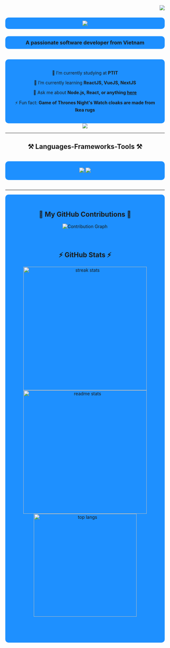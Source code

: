 <img align="right" src="https://visitor-badge.laobi.icu/badge?page_id=Dungha125.Dungha125" />

<h1 align="center" style="background-color: #1E90FF; padding: 10px; border-radius: 10px;">
    <img src="https://readme-typing-svg.herokuapp.com/?font=Righteous&size=35&center=true&vCenter=true&width=500&height=70&duration=4000&lines=Hi+There!+👋;+I'm+Dũng+Hà!;" />
</h1>

<h3 align="center" style="background-color: #1E90FF; padding: 10px; border-radius: 10px;">A passionate software developer from Vietnam</h3>

<br/>

<div align="center" style="background-color: #1E90FF; padding: 20px; border-radius: 10px;">
 
 🔭 I’m currently studying at **PTIT**
 
 🌱 I’m currently learning **ReactJS, VueJS, NextJS**

💬 Ask me about **Node.js, React, or anything [here](https://github.com/Dungha125/Dungha125/issues)**

⚡ Fun fact: **Game of Thrones Night's Watch cloaks are made from Ikea rugs**

</div>
 
<div align="center"> 
  <a href="mailto:dungha122405@gmail.com">
    <img src="https://img.shields.io/badge/Gmail-0d1117?style=for-the-badge&logo=gmail&logoColor=1E90FF" />
  </a>
</div>

<hr/>
 
<h2 align="center">⚒️ Languages-Frameworks-Tools ⚒️</h2>
<br/>
<div align="center" style="background-color: #1E90FF; padding: 20px; border-radius: 10px;">
    <img src="https://skillicons.dev/icons?i=react,bootstrap,html,css,vscode,github,figma,tailwind,git" />
    <img src="https://skillicons.dev/icons?i=nodejs,python,javascript,typescript,c,java,nextjs" /><br>
</div>

<br/>
<hr/>

<div align="center" style="background-color: #1E90FF; padding: 20px; border-radius: 10px;">
 <h2 align="center">🚀 My GitHub Contributions 🚀</h2>

<div align="center" style="margin-bottom: 20px;">
    <img src="https://github-readme-activity-graph.vercel.app/graph?username=Dungha125&bg_color=0d1117&color=1E90FF&line=1E90FF&point=ffffff&area=true&hide_border=true" alt="Contribution Graph" />
</div>

<br/>

<h2 align="center">⚡ GitHub Stats ⚡</h2>
<div align="center">
  <img width=390 src="https://streak-stats.demolab.com?user=Dungha125&theme=blueberry&hide_border=true&date_format=j%20M%5B%20Y%5D" alt="streak stats" />
  <img width=390 src="https://github-readme-stats.vercel.app/api?username=Dungha125&count_private=true&show_icons=true&theme=blueberry&border_radius=10" alt="readme stats" />
  <br/>
  <img width=325 align="center" src="https://github-readme-stats.vercel.app/api/top-langs/?username=Dungha125&hide=HTML&langs_count=8&layout=compact&theme=blueberry&border_radius=10&size_weight=0.5&count_weight=0.5" alt="top langs" />
</div>

<br/><br/>
